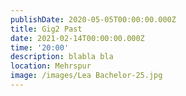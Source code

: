 ```yaml
---
publishDate: 2020-05-05T00:00:00.000Z
title: Gig2 Past
date: 2021-02-14T00:00:00.000Z
time: '20:00'
description: blabla bla
location: Mehrspur
image: /images/Lea Bachelor-25.jpg
---
```


